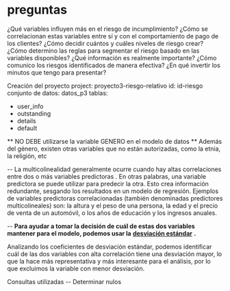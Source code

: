 # preguntas

¿Qué variables influyen más en el riesgo de incumplimiento? 
¿Cómo se correlacionan estas variables entre sí y con el comportamiento de pago de los clientes? 
 ¿Cómo decidir cuántos y cuáles niveles de riesgo crear? 
 ¿Cómo determino las reglas para segmentar el riesgo basado en las variables disponibles?
 ¿Qué información es realmente importante? 
 ¿Cómo comunico los riesgos identificados de manera efectiva? ¿En qué invertir los minutos que tengo para presentar?

Creación del proyecto
project: proyecto3-riesgo-relativo 
id: id-riesgo
conjunto de datos: datos_p3
tablas:
* user_info
* outstanding
* details
* default

** NO DEBE utilizarse la variable GENERO en el modelo de datos
** Además del género, existen otras variables que no están autorizadas, como la etnia, la religión, etc

-- La multicolinealidad generalmente ocurre cuando hay altas correlaciones entre dos o más variables predictoras . En otras palabras, una variable predictora se puede utilizar para predecir la otra. Esto crea información redundante, sesgando los resultados en un modelo de regresión. Ejemplos de variables predictoras correlacionadas (también denominadas predictores multicolineales) son: la altura y el peso de una persona, la edad y el precio de venta de un automóvil, o los años de educación y los ingresos anuales.


-- **Para ayudar a tomar la decisión de cuál de estas dos variables mantener para el modelo, podemos usar la** **[desviación estándar](https://cloud.google.com/bigquery/docs/reference/standard-sql/statistical_aggregate_functions?hl=es-419#stddev)**​ **.**

Analizando los coeficientes de desviación estándar, podemos identificar cuál de las dos variables con alta correlación tiene una desviación mayor, lo que la hace más representativa y más interesante para el análisis, por lo que excluimos la variable con menor desviación.


Consultas utilizadas
-- Determinar nulos 

